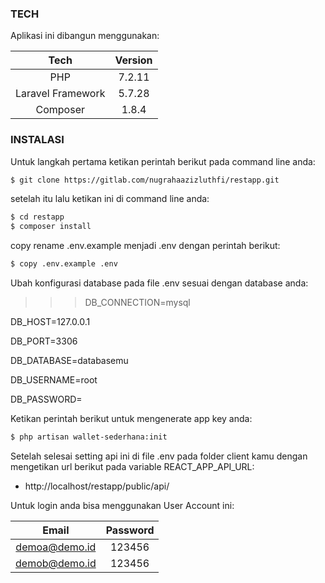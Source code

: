 ### TECH

Aplikasi ini dibangun menggunakan:

|       Tech        | Version |
| :---------------: | :-----: |
|        PHP        | 7.2.11  |
| Laravel Framework | 5.7.28  |
|     Composer      |  1.8.4  |

### INSTALASI

Untuk langkah pertama ketikan perintah berikut pada command line anda:

```sh
$ git clone https://gitlab.com/nugrahaazizluthfi/restapp.git
```

setelah itu lalu ketikan ini di command line anda:

```sh
$ cd restapp
$ composer install
```

copy rename .env.example menjadi .env dengan perintah berikut:

```sh
$ copy .env.example .env
```

Ubah konfigurasi database pada file .env sesuai dengan database anda:

> > > DB_CONNECTION=mysql

DB_HOST=127.0.0.1

DB_PORT=3306

DB_DATABASE=databasemu

DB_USERNAME=root

DB_PASSWORD=

> > >

Ketikan perintah berikut untuk mengenerate app key anda:

```sh
$ php artisan wallet-sederhana:init
```

Setelah selesai setting api ini di file .env pada folder client kamu dengan mengetikan url berikut pada variable REACT_APP_API_URL:

-   http://localhost/restapp/public/api/

Untuk login anda bisa menggunakan User Account ini:

|     Email     | Password |
| :-----------: | :------: |
| demoa@demo.id |  123456  |
| demob@demo.id |  123456  |
